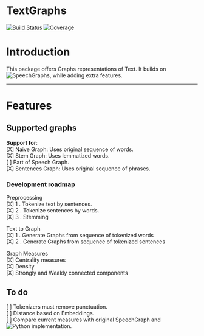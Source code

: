 # TextGraphs

[![Build Status](https://github.com/fargolo/TextGraphs.jl/actions/workflows/CI.yml/badge.svg?branch=main)](https://github.com/fargolo/TextGraphs.jl/actions/workflows/CI.yml?query=branch%3Amain)
[![Coverage](https://codecov.io/gh/fargolo/TextGraphs.jl/branch/main/graph/badge.svg)](https://codecov.io/gh/fargolo/TextGraphs.jl)


# Introduction
This package offers Graphs representations of Text. It builds on ![SpeechGraphs](https://repositorio.ufrn.br/jspui/handle/123456789/23273), while adding extra features.   

---  

# Features

## Supported graphs

**Support for**:  
[X] Naive Graph: Uses original sequence of words.  
[X] Stem Graph: Uses lemmatized words.  
[ ] Part of Speech Graph.  
[X] Sentences Graph: Uses original sequence of phrases.  

### Development roadmap 

Preprocessing  
[X] 1 . Tokenize text by sentences.  
[X] 2 . Tokenize sentences by words.  
[X] 3 . Stemming  

Text to Graph  
[X] 1 . Generate Graphs from sequence of tokenized words  
[X] 2 . Generate Graphs from sequence of tokenized sentences  

Graph Measures  
[X] Centrality measures  
[X] Density  
[X] Strongly and Weakly connected components  

## To do

[ ] Tokenizers must remove punctuation.  
[ ] Distance based on Embeddings.  
[ ] Compare current measures with original SpeechGraph and ![Python implementation](https://github.com/facuzeta/speechgraph/).  


